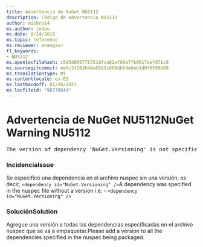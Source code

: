 ```yaml
---
title: Advertencia de NuGet NU5112
description: Código de advertencia NU5112
author: mishra14
ms.author: jodou
ms.date: 8/14/2018
ms.topic: reference
ms.reviewer: anangaur
f1_keywords:
- NU5112
ms.openlocfilehash: c595d0997757518fca92af69a7fb0617eefd71c9
ms.sourcegitcommit: ee6c3f203648a5561c809db54ebeb1d0f0598b68
ms.translationtype: MT
ms.contentlocale: es-ES
ms.lasthandoff: 01/26/2021
ms.locfileid: "98779543"
---
```

# <a name="nuget-warning-nu5112"></a><span data-ttu-id="2f301-103">Advertencia de NuGet NU5112</span><span class="sxs-lookup"><span data-stu-id="2f301-103">NuGet Warning NU5112</span></span>
<pre>The version of dependency 'NuGet.Versioning' is not specified. Specify the version of dependency and rebuild your package.</pre>

### <a name="issue"></a><span data-ttu-id="2f301-104">Incidencia</span><span class="sxs-lookup"><span data-stu-id="2f301-104">Issue</span></span>

<span data-ttu-id="2f301-105">Se especificó una dependencia en el archivo nuspec sin una versión, es decir, `<dependency id="NuGet.Versioning" />`</span><span class="sxs-lookup"><span data-stu-id="2f301-105">A dependency was specified in the nuspec file without a version i.e. - `<dependency id="NuGet.Versioning" />`</span></span>


### <a name="solution"></a><span data-ttu-id="2f301-106">Solución</span><span class="sxs-lookup"><span data-stu-id="2f301-106">Solution</span></span>

<span data-ttu-id="2f301-107">Agregue una versión a todas las dependencias especificadas en el archivo nuspec que se va a empaquetar.</span><span class="sxs-lookup"><span data-stu-id="2f301-107">Please add a version to all the dependencies specified in the nuspec being packaged.</span></span>

